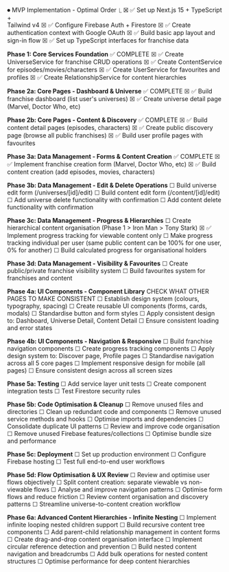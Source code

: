 ⏺ MVP Implementation - Optimal Order
  ⎿ ☒ ✅ Set up Next.js 15 + TypeScript +          
      Tailwind v4
    ☒ ✅ Configure Firebase Auth + Firestore
    ☒ ✅ Create authentication context with 
      Google OAuth
    ☒ ✅ Build basic app layout and sign-in flow
    ☒ ✅ Set up TypeScript interfaces for 
      franchise data

**Phase 1: Core Services Foundation** ✅ COMPLETE
    ☒ ✅ Create UniverseService for franchise CRUD
      operations
    ☒ ✅ Create ContentService for
      episodes/movies/characters
    ☒ ✅ Create UserService for favourites and
      profiles
    ☒ ✅ Create RelationshipService for content
      hierarchies

**Phase 2a: Core Pages - Dashboard & Universe** ✅ COMPLETE
    ☒ ✅ Build franchise dashboard (list user's
      universes)
    ☒ ✅ Create universe detail page (Marvel, Doctor
      Who, etc)

**Phase 2b: Core Pages - Content & Discovery** ✅ COMPLETE
    ☒ ✅ Build content detail pages (episodes,
      characters)
    ☒ ✅ Create public discovery page (browse all
      public franchises)
    ☒ ✅ Build user profile pages with favourites

**Phase 3a: Data Management - Forms & Content Creation** ✅ COMPLETE
    ☒ ✅ Implement franchise creation form (Marvel,
      Doctor Who, etc)
    ☒ ✅ Build content creation (add episodes,
      movies, characters)

**Phase 3b: Data Management - Edit & Delete Operations**
    ☐ Build universe edit form (/universes/[id]/edit)
    ☐ Build content edit form (/content/[id]/edit)
    ☐ Add universe delete functionality with confirmation
    ☐ Add content delete functionality with confirmation

**Phase 3c: Data Management - Progress & Hierarchies**
    ☐ Create hierarchical content organisation
      (Phase 1 > Iron Man > Tony Stark)
    ☒ ✅ Implement progress tracking for viewable
      content only
    ☐ Make progress tracking individual per user 
      (same public content can be 100% for one user, 0% for another)
    ☐ Build calculated progress for
      organisational holders

**Phase 3d: Data Management - Visibility & Favourites**
    ☐ Create public/private franchise visibility
      system
    ☐ Build favourites system for franchises and
      content

**Phase 4a: UI Components - Component Library**
CHECK WHAT OTHER PAGES TO MAKE CONSISTENT
    ☐ Establish design system (colours, typography, spacing)
    ☐ Create reusable UI components (forms, cards, modals)
    ☐ Standardise button and form styles
    ☐ Apply consistent design to: Dashboard, Universe Detail, Content Detail
    ☐ Ensure consistent loading and error states

**Phase 4b: UI Components - Navigation & Responsive**
    ☐ Build franchise navigation components
    ☐ Create progress tracking components
    ☐ Apply design system to: Discover page, Profile pages
    ☐ Standardise navigation across all 5 core pages
    ☐ Implement responsive design for mobile (all pages)
    ☐ Ensure consistent design across all screen sizes

**Phase 5a: Testing**
    ☐ Add service layer unit tests
    ☐ Create component integration tests
    ☐ Test Firestore security rules

**Phase 5b: Code Optimisation & Cleanup**
    ☐ Remove unused files and directories
    ☐ Clean up redundant code and components
    ☐ Remove unused service methods and hooks
    ☐ Optimise imports and dependencies
    ☐ Consolidate duplicate UI patterns
    ☐ Review and improve code organisation
    ☐ Remove unused Firebase features/collections
    ☐ Optimise bundle size and performance

**Phase 5c: Deployment**
    ☐ Set up production environment
    ☐ Configure Firebase hosting
    ☐ Test full end-to-end user workflows

**Phase 5d: Flow Optimisation & UX Review**
    ☐ Review and optimise user flows objectively
    ☐ Split content creation: separate viewable vs non-viewable flows
    ☐ Analyse and improve navigation patterns
    ☐ Optimise form flows and reduce friction
    ☐ Review content organisation and discovery patterns
    ☐ Streamline universe-to-content creation workflow

**Phase 6a: Advanced Content Hierarchies - Infinite Nesting**
    ☐ Implement infinite looping nested children support
    ☐ Build recursive content tree components
    ☐ Add parent-child relationship management in content forms
    ☐ Create drag-and-drop content organisation interface
    ☐ Implement circular reference detection and prevention
    ☐ Build nested content navigation and breadcrumbs
    ☐ Add bulk operations for nested content structures
    ☐ Optimise performance for deep content hierarchies